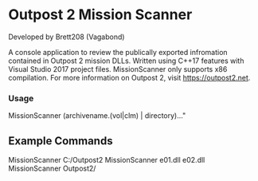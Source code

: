 # Outpost 2 Mission Scanner

Developed by Brett208 (Vagabond)

A console application to review the publically exported infromation contained in Outpost 2 mission DLLs. Written using C++17 features with Visual Studio 2017 project files. MissionScanner only supports x86 compilation. For more information on Outpost 2, visit https://outpost2.net.

### Usage

MissionScanner (archivename.(vol|clm) | directory)..."

## Example Commands

MissionScanner C:/Outpost2
MissionScanner e01.dll e02.dll
MissionScanner Outpost2/

